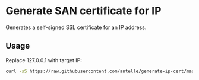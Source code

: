 # Generate SAN certificate for IP

Generates a self-signed SSL certificate for an IP address.

## Usage

Replace 127.0.0.1 with target IP:

```sh
curl -sS https://raw.githubusercontent.com/antelle/generate-ip-cert/master/generate-ip-cert.sh | bash -s 127.0.0.1
```
